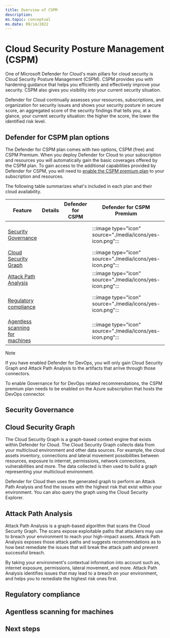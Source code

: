 ```yaml
---
title: Overview of CSPM
description: 
ms.topic: conceptual
ms.date: 09/14/2022
---
```


# Cloud Security Posture Management (CSPM)

One of Microsoft Defender for Cloud's main pillars for cloud security is Cloud Security Posture Management (CSPM). CSPM provides you with hardening guidance that helps you efficiently and effectively improve your security. CSPM also gives you visibility into your current security situation.

Defender for Cloud continually assesses your resources, subscriptions, and organization for security issues and shows your security posture in secure score, an aggregated score of the security findings that tells you, at a glance, your current security situation: the higher the score, the lower the identified risk level.

## Defender for CSPM plan options

The Defender for CSPM plan comes with two options, CSPM (free) and CSPM Premium. When you deploy Defender for Cloud to your subscription and resources you will automatically gain the basic coverages offered by the CSPM plan. To gain access to the additional capabilities provided by Defender for CSPM, you will need to [enable the CSPM premium plan](enable-enhanced-security.md) to your subscription and resources.

The following table summarizes what's included in each plan and their cloud availability.

| Feature | Details | Defender for CSPM | Defender for CSPM Premium | Cloud availability |
|--|--|--|--|--|
| [Security Governance](#security-governance) | | | :::image type="icon" source="./media/icons/yes-icon.png"::: | Azure, AWS, GCP, On-Premises |
| [Cloud Security Graph](#cloud-security-graph) | | | :::image type="icon" source="./media/icons/yes-icon.png"::: | Azure, AWS |
| [Attack Path Analysis](#attack-path-analysis) | | | :::image type="icon" source="./media/icons/yes-icon.png"::: | Azure, AWS |
| [Regulatory compliance](#regulatory-compliance) | | | :::image type="icon" source="./media/icons/yes-icon.png"::: | Azure, AWS, GCP, On-Premises |
| [Agentless scanning for machines](#agentless-scanning-for-machines) | | | :::image type="icon" source="./media/icons/yes-icon.png"::: | Azure, AWS |

> [!NOTE]
> If you have enabled Defender for DevOps, you will only gain Cloud Security Graph and Attack Path Analysis to the artifacts that arrive through those connectors. 
>
> To enable Governance for for DevOps related recommendations, the CSPM premium plan needs to be enabled on the Azure subscription that hosts the DevOps connector.

## Security Governance

## Cloud Security Graph

The Cloud Security Graph is a graph-based context engine that exists within Defender for Cloud. The Cloud Security Graph collects data from your multicloud environment and other data sources. For example, the cloud assets inventory, connections and lateral movement possibilities between resources, exposure to internet, permissions, network connections, vulnerabilities and more. The data collected is then used to build a graph representing your multicloud environment.

Defender for Cloud then uses the generated graph to perform an Attack Path Analysis and find the issues with the highest risk that exist within your environment. You can also query the graph using the Cloud Security Explorer.

## Attack Path Analysis

Attack Path Analysis is a graph-based algorithm that scans the Cloud Security Graph. The scans expose exploitable paths that attackers may use to breach your environment to reach your high-impact assets. Attack Path Analysis exposes those attack paths and suggests recommendations as to how best remediate the issues that will break the attack path and prevent successful breach.

By taking your environment's contextual information into account such as, internet exposure, permissions, lateral movement, and more. Attack Path Analysis identifies issues that may lead to a breach on your environment, and helps you to remediate the highest risk ones first.

## Regulatory compliance

## Agentless scanning for machines 

## Next steps



